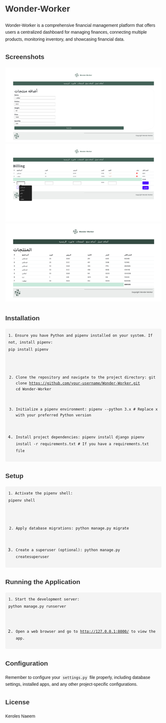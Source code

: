<!DOCTYPE html>
<html lang="en">
<head>
    <meta charset="UTF-8">
    <meta name="viewport" content="width=device-width, initial-scale=1.0">
    <title>Wonder-Worker</title>
    <style>
        body {
            font-family: Arial, sans-serif;
            line-height: 1.6;
            margin: 20px;
        }
        h1, h2, h3 {
            color: #333;
        }
        code {
            background-color: #f4f4f4;
            padding: 2px 4px;
            border-radius: 4px;
        }
        pre {
            background-color: #f4f4f4;
            padding: 10px;
            border-radius: 4px;
            overflow-x: auto;
        }
        img {
            max-width: 100%;
            height: auto;
        }
    </style>
</head>
<body>

<h1>Wonder-Worker</h1>

<p>Wonder-Worker is a comprehensive financial management platform that offers users a centralized dashboard for managing finances, connecting multiple products, monitoring inventory, and showcasing financial data.</p>

<h2>Screenshots</h2>
<img src="https://github.com/keroles-naeem/Wonder_Worker/blob/main/bill_app/Screenshot%20from%202024-11-05%2013-27-43.png" alt="Dashboard Screenshot">
<img src="https://github.com/keroles-naeem/Wonder_Worker/blob/main/bill_app/Screenshot%20from%202024-11-05%2013-31-54.png" alt="Inventory Management Screenshot">
<img src="https://github.com/keroles-naeem/Wonder_Worker/blob/main/bill_app/Screenshot%20from%202024-11-05%2013-34-15.png" alt="Financial Overview Screenshot">

<h2>Installation</h2>
<pre><code>1. Ensure you have Python and pipenv installed on your system. If not, install pipenv:
pip install pipenv

2. Clone the repository and navigate to the project directory:
git clone https://github.com/your-username/Wonder-Worker.git
cd Wonder-Worker

3. Initialize a pipenv environment:
pipenv --python 3.x  # Replace x with your preferred Python version

4. Install project dependencies:
pipenv install django
pipenv install -r requirements.txt  # If you have a requirements.txt file</code></pre>

<h2>Setup</h2>
<pre><code>1. Activate the pipenv shell:
pipenv shell

2. Apply database migrations:
python manage.py migrate

3. Create a superuser (optional):
python manage.py createsuperuser</code></pre>

<h2>Running the Application</h2>
<pre><code>1. Start the development server:
python manage.py runserver

2. Open a web browser and go to http://127.0.0.1:8000/ to view the app.</code></pre>

<h2>Configuration</h2>
<p>Remember to configure your <code>settings.py</code> file properly, including database settings, installed apps, and any other project-specific configurations.</p>


<h2>License</h2>
<p>Keroles Naeem</p>

</body>
</html>
